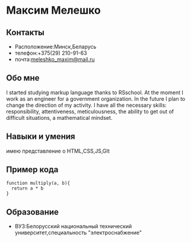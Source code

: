 # Максим Мелешко
## Контакты
* Расположение:Минск,Беларусь
* телефон:+375(29) 210-91-63
* почта:meleshko_maxim@mail.ru
## Обо мне
I started studying markup language thanks to RSschool. At the moment I work as an engineer for a government organization. In the future I plan to change the direction of my activity. I have all the necessary skills: responsibility, attentiveness, meticulousness, the ability to get out of difficult situations, a mathematical mindset.
## Навыки и умения
имею представление о HTML,CSS,JS,GIt
## Пример кода
```
function multiply(a, b){
  return a * b
}
```
## Образование
* ВУЗ:Белорусский национальный технический университет,специальность "электроснабжение"